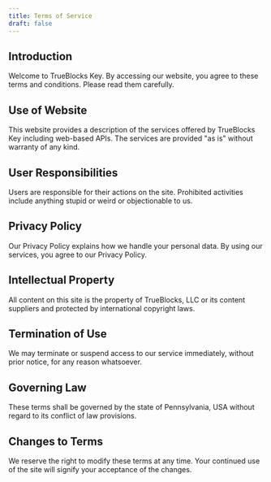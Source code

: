 ```yaml
---
title: Terms of Service
draft: false
---
```


## Introduction

Welcome to TrueBlocks Key. By accessing our website, you agree to these terms and conditions. Please read them carefully.

## Use of Website

This website provides a description of the services offered by TrueBlocks Key including web-based APIs. The services are provided "as is" without warranty of any kind.

## User Responsibilities

Users are responsible for their actions on the site. Prohibited activities include anything stupid or weird or objectionable to us.

## Privacy Policy

Our Privacy Policy explains how we handle your personal data. By using our services, you agree to our Privacy Policy.

## Intellectual Property

All content on this site is the property of TrueBlocks, LLC or its content suppliers and protected by international copyright laws.

## Termination of Use

We may terminate or suspend access to our service immediately, without prior notice, for any reason whatsoever.

## Governing Law

These terms shall be governed by the state of Pennsylvania, USA without regard to its conflict of law provisions.

## Changes to Terms

We reserve the right to modify these terms at any time. Your continued use of the site will signify your acceptance of the changes.
